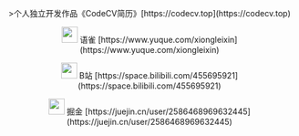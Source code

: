 <!-- <p align='center'>Visitor Count</p>
<p align='center'><img src="https://profile-counter.glitch.me/acmenlei/count.svg" /></p>
-->
<p align='center'<img src="https://codecv.top/favicon.svg" width="28" height="28" />>个人独立开发作品《CodeCV简历》[https://codecv.top](https://codecv.top)</p>

<p align='center'>
<img src="https://mdn.alipayobjects.com/huamei_0prmtq/afts/img/A*PXAJTYXseTsAAAAAAAAAAAAADvuFAQ/original" width="28" height="28" /> 语雀 [https://www.yuque.com/xiongleixin](https://www.yuque.com/xiongleixin)
</p>

<p align='center'>
<img src="https://static.hdslb.com/images/favicon.ico" width="28" height="28" /> B站 [https://space.bilibili.com/455695921](https://space.bilibili.com/455695921)
</p>

<p align='center'>
<img src="https://lf3-cdn-tos.bytescm.com/obj/static/xitu_juejin_web/static/favicons/favicon-32x32.png" width="28" height="28" /> 掘金 [https://juejin.cn/user/2586468969632445](https://juejin.cn/user/2586468969632445)
</p>


